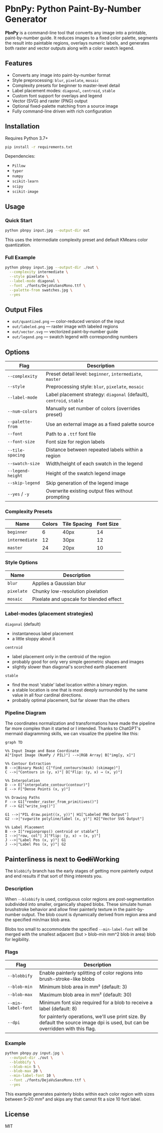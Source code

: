 # PbnPy: Python Paint-By-Number Generator

**PbnPy** is a command-line tool that converts any image into a printable, paint-by-number guide. It reduces images to a fixed color palette, segments the result into paintable regions, overlays numeric labels, and generates both raster and vector outputs along with a color swatch legend.

## Features

- Converts any image into paint-by-number format
- Style preprocessing: `blur`, `pixelate`, `mosaic`
- Complexity presets for beginner to master-level detail
- Label placement modes: `diagonal`, `centroid`, `stable`
- Custom font support for overlays and legend
- Vector (SVG) and raster (PNG) output
- Optional fixed-palette matching from a source image
- Fully command-line driven with rich configuration

## Installation

Requires Python 3.7+

```bash
pip install -r requirements.txt
```

Dependencies:
- `Pillow`
- `typer`
- `numpy`
- `scikit-learn`
- `scipy`
- `scikit-image`

## Usage

### Quick Start

```bash
python pbnpy input.jpg --output-dir out
```
This uses the intermediate complexity preset and default KMeans color quantization.

### Full Example
```bash
python pbnpy input.jpg --output-dir ./out \
  --complexity intermediate \
  --style pixelate \
  --label-mode diagonal \
  --font ./fonts/DejaVuSansMono.ttf \
  --palette-from swatches.jpg \
  --yes
```

## Output Files

- `out/quantized.png` — color-reduced version of the input
- `out/labeled.png` — raster image with labeled regions
- `out/vector.svg` — vectorized paint-by-number guide
- `out/legend.png` — swatch legend with corresponding numbers

## Options

| Flag             | Description                                                                 |
|------------------|-----------------------------------------------------------------------------|
| `--complexity`   | Preset detail level: `beginner`, `intermediate`, `master`                  |
| `--style`        | Preprocessing style: `blur`, `pixelate`, `mosaic`                          |
| `--label-mode`   | Label placement strategy: `diagonal` (default), `centroid`, `stable`       |
| `--num-colors`   | Manually set number of colors (overrides preset)                           |
| `--palette-from` | Use an external image as a fixed palette source                            |
| `--font`         | Path to a `.ttf` font file                                                  |
| `--font-size`    | Font size for region labels                                                 |
| `--tile-spacing` | Distance between repeated labels within a region                           |
| `--swatch-size`  | Width/height of each swatch in the legend                                  |
| `--legend-height`| Height of the swatch legend image                                           |
| `--skip-legend`  | Skip generation of the legend image                                         |
| `--yes` / `-y`   | Overwrite existing output files without prompting                          |

### Complexity Presets

| Name         | Colors | Tile Spacing | Font Size |
|--------------|--------|---------------|------------|
| `beginner`   | 6      | 40px          | 14         |
| `intermediate` | 12   | 30px          | 12         |
| `master`     | 24     | 20px          | 10         |

### Style Options

| Name       | Description                              |
|------------|------------------------------------------|
| `blur`     | Applies a Gaussian blur                  |
| `pixelate` | Chunky low-resolution pixelation         |
| `mosaic`   | Pixelate and upscale for blended effect  |

### Label-modes (placement strategies)
`diagonal` (default) 
- instantaneous label placement
- a little sloppy about it
  
`centroid` 
- label placement only in the centroid of the region
- probably good for only very simple geometric shapes and images
- slightly slower than diagonal's scorched earth placement

`stable`
- find the most 'stable' label location within a binary region.
- a stable location is one that is most deeply surrounded by the same value in all four cardinal directions.
- probably optimal placement, but far slower than the others

### Pipeline Diagram
The coordinates normalization and transformations have made the pipeline far more complex than it started or I intended. Thanks to ChatGPT's mermaid diagramming skills, we can visualize the pipeline like this:

``` mermaid
graph TD

%% Input Image and Base Coordinate
A["Input Image (NumPy / PIL)"] -->|RGB Array| B["img[y, x]"]

%% Contour Extraction
B -->|Binary Mask| C["find_contours(mask) (skimage)"]
C -->|"Contours in (y, x)"| D["Flip: (y, x) → (x, y)"]

%% Interpolation
D --> E["interpolate_contour(contour)"]
E --> F["Dense Points (x, y)"]

%% Drawing Paths
F --> G1["render_raster_from_primitives()"]
F --> G2["write_svg()"]

G1 -->|"PIL draw.point((x, y))"| H1["Labeled PNG Output"]
G2 -->|"svgwrite polyline/label (x, y)"| H2["Vector SVG Output"]

%% Label Placement
B --> I["regionprops() centroid or stable"]
I -->|"row, col"| J["Flip: (y, x) → (x, y)"]
J -->|"Label Pos (x, y)"| G1
J -->|"Label Pos (x, y)"| G2

```
## Painterliness is next to ~~Godli~~Working

The `blobbify` branch has the early stages of getting more painterly output and end results if that sort of thing interests you.

### Description

When `--blobbify` is used, contiguous color regions are post-segmentation subdivided into smaller, organically shaped blobs. These simulate human brushstroke behavior and allow finer painterly texture in the paint-by-number output. The blob count is dynamically derived from region area and the specified min/max blob area.

Blobs too small to accommodate the specified `--min-label-font` will be merged with the smallest adjacent (but > blob-min mm^2 blob in area) blob for legibility.

### Flags

| Flag                | Description                                                                 |
|---------------------|-----------------------------------------------------------------------------|
| `--blobbify`        | Enable painterly splitting of color regions into brush-stroke-like blobs     |
| `--blob-min`        | Minimum blob area in mm² (default: 3)                                       |
| `--blob-max`        | Maximum blob area in mm² (default: 30)                                      |
| `--min-label-font`  | Minimum font size required for a blob to receive a label (default: 8)       |
| `--dpi`             | for painterly operations, we'll use print size. By default the source image dpi is used, but can be overridden with this flag.|
### Example

```bash
python pbnpy.py input.jpg \
  --output-dir ./out \
  --blobbify \
  --blob-min 5 \
  --blob-max 20 \
  --min-label-font 10 \
  --font ./fonts/DejaVuSansMono.ttf \
  --yes
```

This example generates painterly blobs within each color region with sizes between 5–20 mm² and skips any that cannot fit a size 10 font label.


## License

MIT
